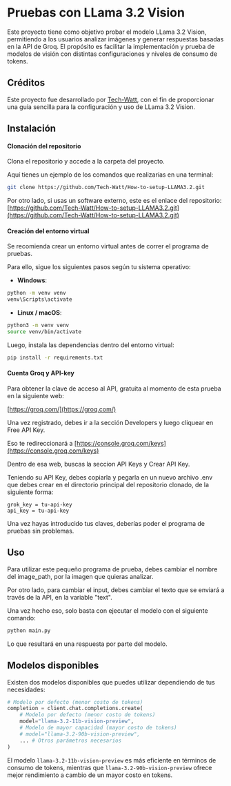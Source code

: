 # Pruebas con LLama 3.2 Vision

Este proyecto tiene como objetivo probar el modelo LLama 3.2 Vision, permitiendo a los usuarios analizar imágenes y generar respuestas basadas en la API de Groq. El propósito es facilitar la implementación y prueba de modelos de visión con distintas configuraciones y niveles de consumo de tokens.

## Créditos

Este proyecto fue desarrollado por [Tech-Watt](https://github.com/Tech-Watt), con el fin de proporcionar una guía sencilla para la configuración y uso de LLama 3.2 Vision.

## Instalación

#### Clonación del repositorio

Clona el repositorio y accede a la carpeta del proyecto.

Aquí tienes un ejemplo de los comandos que realizarías en una terminal:

```bash
git clone https://github.com/Tech-Watt/How-to-setup-LLAMA3.2.git
```

Por otro lado, si usas un software externo, este es el enlace del repositorio:\
[https://github.com/Tech-Watt/How-to-setup-LLAMA3.2.git](https://github.com/Tech-Watt/How-to-setup-LLAMA3.2.git)

#### Creación del entorno virtual

Se recomienda crear un entorno virtual antes de correr el programa de pruebas.

Para ello, sigue los siguientes pasos según tu sistema operativo:

- **Windows**:

```bash
python -m venv venv
venv\Scripts\activate
```

- **Linux / macOS**:

```bash
python3 -m venv venv
source venv/bin/activate
```

Luego, instala las dependencias dentro del entorno virtual:

```bash
pip install -r requirements.txt
```

#### Cuenta Groq y API-key

Para obtener la clave de acceso al API, gratuita al momento de esta prueba en la siguiente web:

[https://groq.com/](https://groq.com/)

Una vez registrado, debes ir a la sección Developers y luego cliquear en Free API Key.

Eso te redireccionará a [https://console.groq.com/keys](https://console.groq.com/keys)

Dentro de esa web, buscas la seccion API Keys y Crear API Key.

Teniendo su API Key, debes copiarla y pegarla en un nuevo archivo .env que debes crear en el directorio principal del repositorio clonado, de la siguiente forma:

```env
grok_key = tu-api-key
api_key = tu-api-key
```

Una vez hayas introducido tus claves, deberías poder el programa de pruebas sin problemas.

## Uso

Para utilizar este pequeño programa de prueba, debes cambiar el nombre del image\_path, por la imagen que quieras analizar.

Por otro lado, para cambiar el input, debes cambiar el texto que se enviará a través de la API, en la variable "text".

Una vez hecho eso, solo basta con ejecutar el modelo con el siguiente comando:

```bash
python main.py
```

Lo que resultará en una respuesta por parte del modelo.

## Modelos disponibles

Existen dos modelos disponibles que puedes utilizar dependiendo de tus necesidades:

```python
# Modelo por defecto (menor costo de tokens)
completion = client.chat.completions.create(
    # Modelo por defecto (menor costo de tokens)
    model="llama-3.2-11b-vision-preview",
    # Modelo de mayor capacidad (mayor costo de tokens)
    # model="llama-3.2-90b-vision-preview",
    ... # Otros parámetros necesarios
)
```

El modelo `llama-3.2-11b-vision-preview` es más eficiente en términos de consumo de tokens, mientras que `llama-3.2-90b-vision-preview` ofrece mejor rendimiento a cambio de un mayor costo en tokens.

